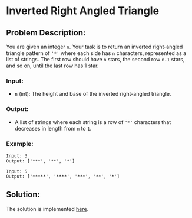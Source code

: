 # Inverted Right Angled Triangle

## Problem Description:

You are given an integer `n`. Your task is to return an inverted right-angled triangle pattern of `'*'` where each side has `n` characters, represented as a list of strings. The first row should have `n` stars, the second row `n-1` stars, and so on, until the last row has 1 star.

### Input:

* `n` (int): The height and base of the inverted right-angled triangle.

### Output:

* A list of strings where each string is a row of `'*'` characters that decreases in length from `n` to `1`.

### Example:

```
Input: 3
Output: ['***', '**', '*']
```
```
Input: 5
Output: ['*****', '****', '***', '**', '*']
```

## Solution:

The solution is implemented [here](./code.py).
